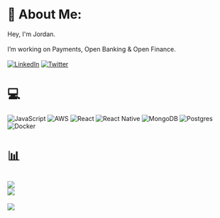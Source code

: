 # 💫 About Me:
Hey, I'm Jordan.<br><br>I’m working on Payments, Open Banking & Open Finance.<br><br>
[![LinkedIn](https://img.shields.io/badge/LinkedIn-%230077B5.svg?logo=linkedin&logoColor=white)](https://linkedin.com/in/jordanjoecooper) [![Twitter](https://img.shields.io/badge/Twitter-%231DA1F2.svg?logo=Twitter&logoColor=white)](https://twitter.com/jordanjoecooper) 

# 💻
![JavaScript](https://img.shields.io/badge/javascript-%23323330.svg?style=for-the-badge&logo=javascript&logoColor=%23F7DF1E) ![AWS](https://img.shields.io/badge/AWS-%23FF9900.svg?style=for-the-badge&logo=amazon-aws&logoColor=white) ![React](https://img.shields.io/badge/react-%2320232a.svg?style=for-the-badge&logo=react&logoColor=%2361DAFB) ![React Native](https://img.shields.io/badge/react_native-%2320232a.svg?style=for-the-badge&logo=react&logoColor=%2361DAFB) ![MongoDB](https://img.shields.io/badge/MongoDB-%234ea94b.svg?style=for-the-badge&logo=mongodb&logoColor=white) ![Postgres](https://img.shields.io/badge/postgres-%23316192.svg?style=for-the-badge&logo=postgresql&logoColor=white)  ![Docker](https://img.shields.io/badge/docker-%230db7ed.svg?style=for-the-badge&logo=docker&logoColor=white)
# 📊
![](https://github-readme-streak-stats.herokuapp.com/?user=jordanjoecooper&theme=dark&hide_border=false)<br/>
![](https://github-readme-stats.vercel.app/api/top-langs/?username=jordanjoecooper&theme=dark&hide_border=false&include_all_commits=true&count_private=false&layout=compact)
---
[![](https://visitcount.itsvg.in/api?id=jordanjoecooper&icon=2&color=0)](https://visitcount.itsvg.in)
